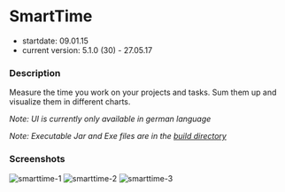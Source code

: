 # SmartTime

- startdate: 09.01.15
- current version: 5.1.0 (30) - 27.05.17

### Description

Measure the time you work on your projects and tasks.
Sum them up and visualize them in different charts.

_Note: UI is currently only available in german language_

_Note: Executable Jar and Exe files are in the [build directory](build/)_

### Screenshots

![smarttime-1](https://cloud.githubusercontent.com/assets/16324894/19945842/34fc31a4-a142-11e6-8c0a-fa3d99a3a7c2.png)
![smarttime-2](https://cloud.githubusercontent.com/assets/16324894/19945843/36232e2a-a142-11e6-8b27-69338987dbeb.png)
![smarttime-3](https://cloud.githubusercontent.com/assets/16324894/19945844/36eca17e-a142-11e6-9439-d29a2dbae6d9.png)
